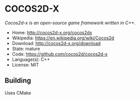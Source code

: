 # COCOS2D-X

_Cocos2d-x is an open-source game framework written in C++._

- Home: http://cocos2d-x.org/cocos2dx
- Wikipedia: https://en.wikipedia.org/wiki/Cocos2d
- Download: http://cocos2d-x.org/download
- State: mature
- Code: https://github.com/cocos2d/cocos2d-x
- Language(s): C++
- License: MIT

## Building

Uses CMake

